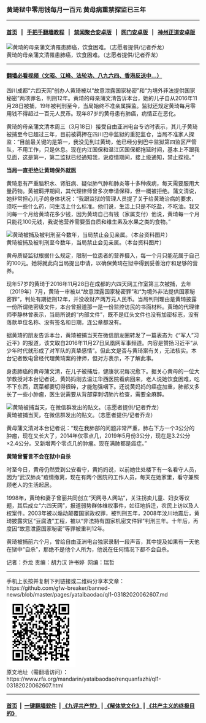 ### 黄琦狱中零用钱每月一百元    黄母病重禁探监已三年
------------------------

#### [首页](https://github.com/gfw-breaker/banned-news/blob/master/README.md) &nbsp;&nbsp;|&nbsp;&nbsp; [手把手翻墙教程](https://github.com/gfw-breaker/guides/wiki) &nbsp;&nbsp;|&nbsp;&nbsp; [禁闻聚合安卓版](https://github.com/gfw-breaker/bn-android) &nbsp;&nbsp;|&nbsp;&nbsp; [网门安卓版](https://github.com/oGate2/oGate) &nbsp;&nbsp;|&nbsp;&nbsp; [神州正道安卓版](https://github.com/SzzdOgate/update) 



<div id="headerimg">
 <img alt="黄琦的母亲蒲文清罹患肺癌，饮食困难。（志愿者提供/记者乔龙）" src="https://www.rfa.org/mandarin/yataibaodao/renquanfazhi/ql1-03182020062607.html/m0318-ql1p1.jpg/@@images/2e2e7a61-a79d-4288-a7c5-f0a53f62db48.jpeg" title="黄琦的母亲蒲文清罹患肺癌，饮食困难。（志愿者提供/记者乔龙）"/>
 <div id="headerimgcontents">
  <div id="headerimgcaption">
   <span>
    黄琦的母亲蒲文清罹患肺癌，饮食困难。（志愿者提供/记者乔龙）
   </span>
   <!-- zoomattribute -->
  </div>
  <!-- headerimgcaption -->
 </div>
 <!-- headerimagecontents -->
</div>

<hr/>


#### [翻墙必看视频（文昭、江峰、法轮功、八九六四、香港反送中...）](https://github.com/gfw-breaker/banned-news/blob/master/pages/link3.md)

<div id="storytext">
 <div>
  <div class="slot_header">
  </div>
 </div>
 <p>
  四川成都“六四天网”创办人黄琦被以“故意泄露国家秘密”和“为境外非法提供国家秘密”两项罪名，判刑12年。黄琦的母亲蒲文清告诉本台，她的儿子自从2016年11月28日被捕，19年被判刑至今，当局始终不准亲属探监。监狱还规定黄琦每月零用钱不得超过一百元人民币。现年87岁的黄母患有肺癌，病情正在恶化。
 </p>
 <p>
  黄琦的母亲蒲文清本周三（3月18日）接受自由亚洲电台专访时表示，其儿子黄琦被捕至今已超过三年，目前被羁押在四川巴中监狱的重犯监仓，当局不准家人探监：“目前最关键的是第一，我没见到过黄琦，他已经分到巴中监狱第四监区严管队，不用工作，只是休息。现在内江国保和温江区国保都拖延时间，基本上不跟我见面，这是第一，第二监狱已经通知我，说疫情期间，接上级通知，禁止探视。”
 </p>
 <p>
 </p>
 <p>
 </p>
 <p>
  <b>
   当局一直拒绝让黄琦保外就医
  </b>
 </p>
 <p>
  黄琦患有严重脑积水、肾脏病、疑似肺气肿和肺炎等十多种疾病，每天需要服用大量药物。黄被羁押期间，其代理律师曾多次申请保释，但一概被拒绝。蒲文清说，她非常担心儿子的身体状况：“我跟监狱的管理人员提了关于给黄琦治病的要求，须吃一些什么药，问生活上什么标准。他们说，生活上只是不吃盐，不吃油。我又问每一个月给黄琦花多少钱，因为黄琦自己有钱（家属支付）他说，黄琦每一个月只能花100元钱，我说他营养需要蛋白质和维生素及水果之类的食物。”
 </p>
 <p>
 </p>
 <p>
  <div class="image-inline captioned" style="width:600px;">
   <div style="width:600px;">
    <img alt="黄琦被捕及被判刑至今数年，当局禁止会见亲属。（本台资料图片）" src="https://www.rfa.org/mandarin/yataibaodao/renquanfazhi/ql1-03182020062607.html/m0318-ql1p3.jpg" title="黄琦被捕及被判刑至今数年，当局禁止会见亲属。（本台资料图片）"/>
   </div>
   <div class="image-caption">
    <span style="width:600px;">
     黄琦被捕及被判刑至今数年，当局禁止会见亲属。（本台资料图片）
    </span>
    <span class="copyright">
    </span>
   </div>
  </div>
 </p>
 <p>
  黄母质疑监狱根据什么规定，限制一位患者的营养摄入，每一个月只能花属于自己的100元。她将就此向当局提出申请，以确保黄琦在狱中得到妥善治疗和足够的营养。
 </p>
 <p>
  现年57岁的黄琦于2016年11月28日在成都的六四天网工作室第三次被捕，去年（2019年）7月，黄琦一审被以“故意泄露国家秘密罪”和“为境外非法提供国家秘密罪”，判处有期徒刑12年，并没收财产两万元人民币。当局判刑理由是黄琦披露一份所谓绝密级文件，本台曾报道那一是一份监控访民的书面材料。黄琦的代理律师李静林曾表示，当局所说的“内部文件”，既不是红头文件也没有加密标志，没有落款单位名称、没有签名和日期，连公章都没有。
 </p>
 <p>
  据黄琦的朋友告诉本台，黄琦被捕当天在微信朋友圈转发了一篇表态为《“军人”习近平》的报道，该文取自2016年11月27日凤凰网军事频道。内容是赞扬习近平“从少年时代就形成了对军队的真挚感情”。但此文是否与黄琦案有关，无法核实。本台记者致电曾经代理黄琦案的律师，但对方表示，不了解此事。
 </p>
 <p>
  身患肺癌的黄母蒲文清，在儿子被捕后，健康状况每况愈下。据关心黄母的一位大学教授对本台记者说，黄妈妈刚去温江华西医院看病回来，老人说她饮食困难，吃不下东西，蔬菜都要切得很碎，才能勉强咽下。还说黄妈妈的癌症加重，肺部又多长了一些小肿瘤，医生说需要从背部穿刺切肺片检查，需要全麻醉。
 </p>
 <p>
 </p>
 <p>
  <div class="image-inline captioned" style="width:1500px;">
   <div style="width:1500px;">
    <img alt="黄琦被捕当天，在微信群发出的贴文。（志愿者提供/记者乔龙）" src="https://www.rfa.org/mandarin/yataibaodao/renquanfazhi/ql1-03182020062607.html/m0318-ql1p2a-b.jpg" title="黄琦被捕当天，在微信群发出的贴文。（志愿者提供/记者乔龙）"/>
   </div>
   <div class="image-caption">
    <span style="width:1500px;">
     黄琦被捕当天，在微信群发出的贴文。（志愿者提供/记者乔龙）
    </span>
    <span class="copyright">
    </span>
   </div>
  </div>
 </p>
 <p>
  黄母蒲文清对本台记者说：“现在我肺部的问题非常严重，肺右下方一个3公分的肿瘤，现在又长大了，2014年仅零点几，2019年5月份3公分，现在是3.2公分×2.4公分。又新增两个零点几的肿瘤。现在满肺都是癌症。”
 </p>
 <p>
  <b>
   黄琦曾誓言不会在狱中自杀
  </b>
 </p>
 <p>
  时至今日，黄母仍然受到公安看守，黄妈妈说，以前她住处楼下有一名看守人员，因为“武汉肺炎”疫情撤离，现在有两个医院的工作人员，每天在她家里，看守兼照顾老人的生活起居。
 </p>
 <p>
  1998年，黄琦和妻子曾丽共同创立“天网寻人网站”，关注拐卖儿童、妇女等议题，其后成立“六四天网”，报道弱势群体维权事件，如征地拆迁，农民上访以及人权案件。2003年被以煽动颠覆国家政权罪，被判刑五年，2008年汶川地震后，黄琦披露灾区“豆腐渣”工程，被以“非法持有国家机密文件罪”判刑三年。十年后，再度因“故意泄露国家秘密”等罪被重判12年。
 </p>
 <p>
  黄琦被捕前六个月，曾给自由亚洲电台独家录制一段声音，其中提及如果有一天他在狱中“自杀”，那绝不是他个人所为，他说在任何情况下都不会自杀。
 </p>
 <p>
 </p>
 <p>
  记者：乔龙 责编：胡力汉 许书婷  网编：瑞哲
 </p>
</div>

<hr/>
手机上长按并复制下列链接或二维码分享本文章：<br/>
https://github.com/gfw-breaker/banned-news/blob/master/pages/yataibaodao/ql1-03182020062607.md <br/>
<a href='https://github.com/gfw-breaker/banned-news/blob/master/pages/yataibaodao/ql1-03182020062607.md'><img src='https://github.com/gfw-breaker/banned-news/blob/master/pages/yataibaodao/ql1-03182020062607.md.png'/></a> <br/>
原文地址（需翻墙访问）：https://www.rfa.org/mandarin/yataibaodao/renquanfazhi/ql1-03182020062607.html


------------------------
#### [首页](https://github.com/gfw-breaker/banned-news/blob/master/README.md) &nbsp;|&nbsp; [一键翻墙软件](https://github.com/gfw-breaker/nogfw/blob/master/README.md) &nbsp;| [《九评共产党》](https://github.com/gfw-breaker/9ping.md/blob/master/README.md#九评之一评共产党是什么) | [《解体党文化》](https://github.com/gfw-breaker/jtdwh.md/blob/master/README.md) | [《共产主义的终极目的》](https://github.com/gfw-breaker/gczydzjmd.md/blob/master/README.md)


<img src='http://gfw-breaker.win/banned-news/pages/yataibaodao/ql1-03182020062607.md' width='0px' height='0px'/>